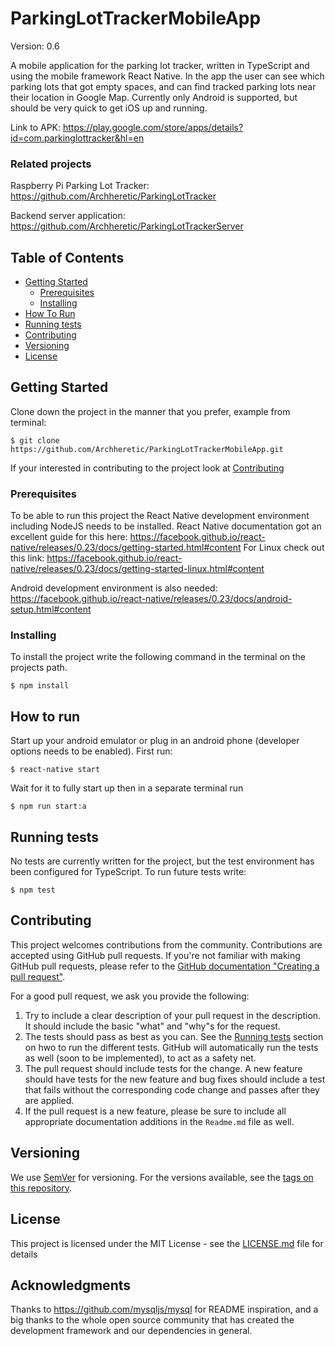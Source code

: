 # ParkingLotTrackerMobileApp
Version: 0.6

A mobile application for the parking lot tracker, written in TypeScript and using the mobile framework React Native. 
In the app the user can see which parking lots that got empty spaces, and can find tracked parking lots near their
location in Google Map.
Currently only Android is supported, but should be very quick to get iOS up and running. 

Link to APK: https://play.google.com/store/apps/details?id=com.parkinglottracker&hl=en

### Related projects
Raspberry Pi Parking Lot Tracker: https://github.com/Archheretic/ParkingLotTracker

Backend server application: https://github.com/Archheretic/ParkingLotTrackerServer

## Table of Contents
- [Getting Started](#getting-started)
    - [Prerequisites](#prerequisites)
    - [Installing](#installing)
- [How To Run](#how-to-run)
- [Running tests](#running-tests)
- [Contributing](#contributing)
- [Versioning](#versioning)
- [License](#license)

## Getting Started

Clone down the project in the manner that you prefer, example from terminal:

```
$ git clone https://github.com/Archheretic/ParkingLotTrackerMobileApp.git
```

If your interested in contributing to the project look at [Contributing](#contributing)


### Prerequisites

To be able to run this project the React Native development environment including NodeJS needs to be installed.
React Native documentation got an excellent guide for this here:
https://facebook.github.io/react-native/releases/0.23/docs/getting-started.html#content
For Linux check out this link:
https://facebook.github.io/react-native/releases/0.23/docs/getting-started-linux.html#content

Android development environment is also needed:
https://facebook.github.io/react-native/releases/0.23/docs/android-setup.html#content

### Installing

To install the project write the following command in the terminal on the projects path.

```
$ npm install
```

## How to run

Start up your android emulator or plug in an android phone (developer options needs to be enabled).
First run:
```
$ react-native start
```
Wait for it to fully start up then in a separate terminal run
```
$ npm run start:a
```


## Running tests

No tests are currently written for the project, but the test environment has been configured for TypeScript.
To run future tests write:
```
$ npm test
```

## Contributing

This project welcomes contributions from the community. Contributions are
accepted using GitHub pull requests. If you're not familiar with making
GitHub pull requests, please refer to the
[GitHub documentation "Creating a pull request"](https://help.github.com/articles/creating-a-pull-request/).

For a good pull request, we ask you provide the following:

1. Try to include a clear description of your pull request in the description.
   It should include the basic "what" and "why"s for the request.
2. The tests should pass as best as you can. See the [Running tests](#running-tests)
   section on hwo to run the different tests. GitHub will automatically run
   the tests as well (soon to be implemented), to act as a safety net.
3. The pull request should include tests for the change. A new feature should
   have tests for the new feature and bug fixes should include a test that fails
   without the corresponding code change and passes after they are applied.
4. If the pull request is a new feature, please be sure to include all
   appropriate documentation additions in the `Readme.md` file as well. 

## Versioning

We use [SemVer](http://semver.org/) for versioning. For the versions available, see the [tags on this repository](https://github.com/Archheretic/ParkingLotTrackerMobileApp/tags). 

## License

This project is licensed under the MIT License - see the [LICENSE.md](LICENSE.md) file for details

## Acknowledgments

Thanks to https://github.com/mysqljs/mysql for README inspiration,
and a big thanks to the whole open source community that has created the development framework and our dependencies in general.
